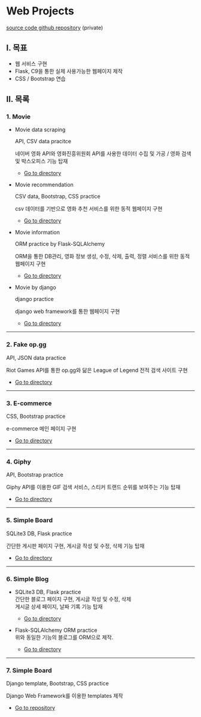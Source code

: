 # Web Projects

[source code github repository](https://github.com/jiwookseo/web_projects) (private)



## I. 목표

+ 웹 서비스 구현
+ Flask, C9을 통한 실제 사용가능한 웹페이지 제작
+ CSS / Bootstrap 연습



## II. 목록

### 1. Movie

* Movie data scraping

  API, CSV data pracitce

  네이버 영화 API와 영화진흥위원회 API를 사용한 데이터 수집 및 가공 / 영화 검색 및 박스오피스 기능 탑재  

  * [Go to directory](https://github.com/jiwookseo/web_projects/tree/master/movie_data_scraping)

  

* Movie recommendation

  CSV data, Bootstrap, CSS practice

  csv 데이터를 기반으로 영화 추천 서비스를 위한 동적 웹페이지 구현

  - [Go to directory](https://github.com/jiwookseo/web_projects/tree/master/movie_recommendation)

  

* Movie information

  ORM practice by Flask-SQLAlchemy

  ORM을 통한 DB관리, 영화 정보 생성, 수정, 삭제, 출력, 정렬 서비스를 위한 동적 웹페이지 구현

  * [Go to directory](https://github.com/jiwookseo/web_projects/tree/master/movie_information)



- Movie by django

  django practice

  django web framework를 통한 웹페이지 구현

  - [Go to directory](https://github.com/jiwookseo/web_projects/tree/master/movie_django)

---

### 2. Fake op.gg

API, JSON data practice

Riot Games API를 통한 op.gg와 닮은 League of Legend 전적 검색 사이트 구현

- [Go to directory](https://github.com/jiwookseo/web_projects/tree/master/fake_op.gg)

---

### 3. E-commerce

CSS, Bootstrap practice

e-commerce 메인 페이지 구현

- [Go to directory](https://github.com/jiwookseo/web_projects/tree/master/e-commerce)

---

### 4. Giphy

API, Bootstrap practice

Giphy API를 이용한 GIF 검색 서비스, 스티커 트랜드 순위를 보여주는 기능 탑재

- [Go to directory](https://github.com/jiwookseo/web_projects/tree/master/giphy)

---

### 5. Simple Board

SQLite3 DB, Flask practice 

간단한 게시판 페이지 구현, 게시글 작성 및 수정, 삭제 기능 탑재

* [Go to directory](https://github.com/jiwookseo/web_projects/tree/master/simple_board)

---

### 6. Simple Blog

* SQLite3 DB, Flask practice  
  간단한 블로그 페이지 구현, 게시글 작성 및 수정, 삭제  
  게시글 상세 페이지, 날짜 기록 기능 탑재

  * [Go to directory](https://github.com/jiwookseo/web_projects/tree/master/blog)

  

* Flask-SQLAlchemy ORM practice   
  위와 동일한 기능의 블로그를 ORM으로 제작.  

  * [Go to directory](https://github.com/jiwookseo/web_projects/tree/master/blog_by_orm)

---

### 7. Simple Board

Django template, Bootstrap, CSS practice 

Django Web Framework를 이용한 templates 제작

- [Go to repository](https://github.com/jiwookseo/web_projects/tree/master/django_templates)